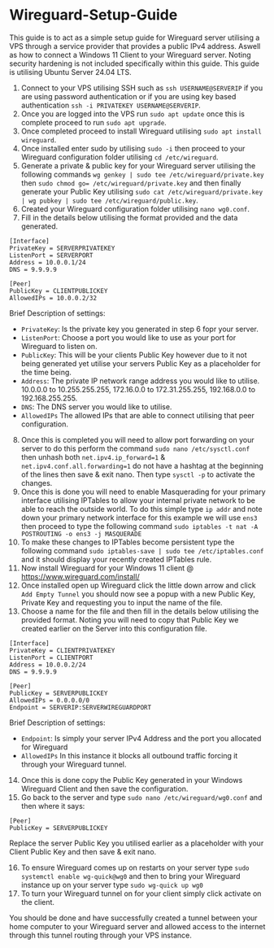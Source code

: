 # Wireguard-Setup-Guide
This guide is to act as a simple setup guide for Wireguard server utilising a VPS through a service provider that provides a public IPv4 address. Aswell as how to connect a Windows 11 Client to your Wireguard server. Noting security hardening is not included specifically within this guide. This guide is utilising Ubuntu Server 24.04 LTS.

1. Connect to your VPS utilising SSH such as ```ssh USERNAME@SERVERIP``` if you are using password authentication or if you are using key based authentication ```ssh -i PRIVATEKEY USERNAME@SERVERIP```.
2. Once you are logged into the VPS run ```sudo apt update``` once this is complete proceed to run ```sudo apt upgrade```.
3. Once completed proceed to install Wireguard utilising ```sudo apt install wireguard```.
4. Once installed enter sudo by utilising ```sudo -i``` then proceed to your Wireguard configuration folder utilising ```cd /etc/wireguard```.
5. Generate a private & public key for your Wireguard server utilising the following commands ```wg genkey | sudo tee /etc/wireguard/private.key``` then ```sudo chmod go= /etc/wireguard/private.key``` and then finally generate your Public Key utilising ```sudo cat /etc/wireguard/private.key | wg pubkey | sudo tee /etc/wireguard/public.key```.
6. Created your Wireguard configuration folder utilising ```nano wg0.conf```.
7. Fill in the details below utilising the format provided and the data generated.
```
[Interface]
PrivateKey = SERVERPRIVATEKEY
ListenPort = SERVERPORT
Address = 10.0.0.1/24
DNS = 9.9.9.9

[Peer]
PublicKey = CLIENTPUBLICKEY
AllowedIPs = 10.0.0.2/32
```
Brief Description of settings:
- `PrivateKey`: Is the private key you generated in step 6 fopr your server.
- `ListenPort`: Choose a port you would like to use as your port for Wireguard to listen on.
- `PublicKey`: This will be your clients Public Key however due to it not being generated yet utilise your servers Public Key as a placeholder for the time being.
- `Address`: The private IP network range address you would like to utilise. 10.0.0.0 to 10.255.255.255, 172.16.0.0 to 172.31.255.255, 192.168.0.0 to 192.168.255.255.
- `DNS`: The DNS server you would like to utilise.
- `AllowedIPs` The allowed IPs that are able to connect utilising that peer configuration.

8. Once this is completed you will need to allow port forwarding on your server to do this perform the command ```sudo nano /etc/sysctl.conf``` then unhash both ```net.ipv4.ip_forward=1``` & ```net.ipv4.conf.all.forwarding=1``` do not have a hashtag at the beginning of the lines then save & exit nano. Then type ```sysctl -p``` to activate the changes.
9. Once this is done you will need to enable Masquerading for your primary interface utilising IPTables to allow your internal private network to be able to reach the outside world. To do this simple type ```ip addr``` and note down your primary network interface for this example we will use ```ens3``` then proceed to type the following command ```sudo iptables -t nat -A POSTROUTING -o ens3 -j MASQUERADE```
10. To make these changes to IPTables become persistent type the following command ```sudo iptables-save | sudo tee /etc/iptables.conf``` and it should display your recently created IPTables rule.
11. Now install Wireguard for your Windows 11 client @ https://www.wireguard.com/install/
12. Once installed open up Wireguard click the little down arrow and click ```Add Empty Tunnel``` you should now see a popup with a new Public Key, Private Key and requesting you to input the name of the file.
13. Choose a name for the file and then fill in the details below utilising the provided format. Noting you will need to copy that Public Key we created earlier on the Server into this configuration file.
```
[Interface]
PrivateKey = CLIENTPRIVATEKEY
ListenPort = CLIENTPORT
Address = 10.0.0.2/24
DNS = 9.9.9.9

[Peer]
PublicKey = SERVERPUBLICKEY
AllowedIPs = 0.0.0.0/0
Endpoint = SERVERIP:SERVERWIREGUARDPORT
```
Brief Description of settings:
- `Endpoint`: Is simply your server IPv4 Address and the port you allocated for Wireguard
- `AllowedIPs` In this instance it blocks all outbound traffic forcing it through your Wireguard tunnel.

14. Once this is done copy the Public Key generated in your Windows Wireguard Client and then save the configuration.
15. Go back to the server and type ```sudo nano /etc/wireguard/wg0.conf``` and then where it says:
```
[Peer]
PublicKey = SERVERPUBLICKEY
```
Replace the server Public Key you utilised earlier as a placeholder with your Client Public Key and then save & exit nano.

16. To ensure Wireguard comes up on restarts on your server type ```sudo systemctl enable wg-quick@wg0``` and then to bring your Wireguard instance up on your server type ```sudo wg-quick up wg0```
17. To turn your Wireguard tunnel on for your client simply click activate on the client.

You should be done and have successfully created a tunnel between your home computer to your Wireguard server and allowed access to the internet through this tunnel routing through your VPS instance.




